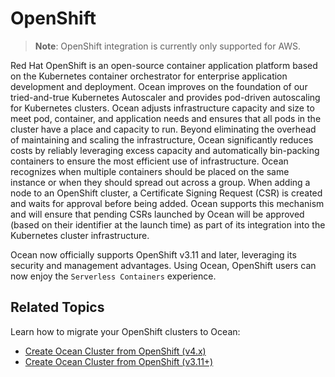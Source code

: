 # OpenShift

>**Note**: OpenShift integration is currently only supported for AWS.

Red Hat OpenShift is an open-source container application platform based on the Kubernetes container orchestrator for enterprise application development and deployment.
Ocean improves on the foundation of our tried-and-true Kubernetes Autoscaler and provides pod-driven autoscaling for Kubernetes clusters. Ocean adjusts infrastructure capacity and size to meet pod, container, and application needs and ensures that all pods in the cluster have a place and capacity to run. Beyond eliminating the overhead of maintaining and scaling the infrastructure, Ocean significantly reduces costs by reliably leveraging excess capacity and automatically bin-packing containers to ensure the most efficient use of infrastructure. Ocean recognizes when multiple containers should be placed on the same instance or when they should spread out across a group.
When adding a node to an OpenShift cluster, a Certificate Signing Request (CSR) is created and waits for approval before being added. Ocean supports this mechanism and will ensure that pending CSRs launched by Ocean will be approved (based on their identifier at the launch time) as part of its integration into the Kubernetes cluster infrastructure.

Ocean now officially supports OpenShift v3.11 and later, leveraging its security and management advantages. Using Ocean, OpenShift users can now enjoy the `Serverless Containers` experience.

## Related Topics

Learn how to migrate your OpenShift clusters to Ocean:

- [Create Ocean Cluster from OpenShift (v4.x)](ocean/tools-and-integrations/openshift/create-cluster-v4x)
- [Create Ocean Cluster from OpenShift (v3.11+)](ocean/tools-and-integrations/openshift/create-cluster-v311)
